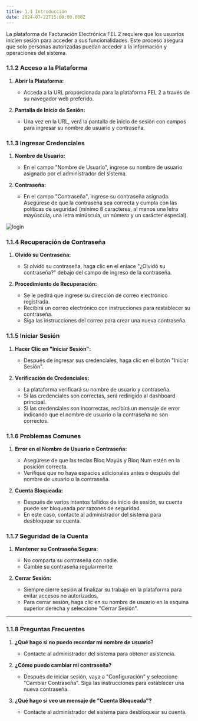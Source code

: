 ```yaml
---
title: 1.1 Introducción
date: 2024-07-22T15:00:00.000Z
---
```

La plataforma de Facturación Electrónica FEL 2 requiere que los usuarios inicien sesión para acceder a sus funcionalidades. Este proceso asegura que solo personas autorizadas puedan acceder a la información y operaciones del sistema.

### 1.1.2 Acceso a la Plataforma

1. **Abrir la Plataforma:**

   * Acceda a la URL proporcionada para la plataforma FEL 2 a través de su navegador web preferido.
2. **Pantalla de Inicio de Sesión:**

   * Una vez en la URL, verá la pantalla de inicio de sesión con campos para ingresar su nombre de usuario y contraseña.

### 1.1.3 Ingresar Credenciales

1. **Nombre de Usuario:**

   * En el campo "Nombre de Usuario", ingrese su nombre de usuario asignado por el administrador del sistema.
2. **Contraseña:**

   * En el campo "Contraseña", ingrese su contraseña asignada. Asegúrese de que la contraseña sea correcta y cumpla con las políticas de seguridad (mínimo 8 caracteres, al menos una letra mayúscula, una letra minúscula, un número y un carácter especial).

![login](/images/uploads/acceso_a_la_plataforma.gif "Acceso a la plataforma ")

### 1.1.4 Recuperación de Contraseña

1. **Olvidó su Contraseña:**

   * Si olvidó su contraseña, haga clic en el enlace "¿Olvidó su contraseña?" debajo del campo de ingreso de la contraseña.
2. **Procedimiento de Recuperación:**

   * Se le pedirá que ingrese su dirección de correo electrónico registrada.
   * Recibirá un correo electrónico con instrucciones para restablecer su contraseña.
   * Siga las instrucciones del correo para crear una nueva contraseña.

### 1.1.5 Iniciar Sesión

1. **Hacer Clic en "Iniciar Sesión":**

   * Después de ingresar sus credenciales, haga clic en el botón "Iniciar Sesión".
2. **Verificación de Credenciales:**

   * La plataforma verificará su nombre de usuario y contraseña.
   * Si las credenciales son correctas, será redirigido al dashboard principal.
   * Si las credenciales son incorrectas, recibirá un mensaje de error indicando que el nombre de usuario o la contraseña no son correctos.

### 1.1.6 Problemas Comunes

1. **Error en el Nombre de Usuario o Contraseña:**

   * Asegúrese de que las teclas Bloq Mayús y Bloq Num estén en la posición correcta.
   * Verifique que no haya espacios adicionales antes o después del nombre de usuario o la contraseña.
2. **Cuenta Bloqueada:**

   * Después de varios intentos fallidos de inicio de sesión, su cuenta puede ser bloqueada por razones de seguridad.
   * En este caso, contacte al administrador del sistema para desbloquear su cuenta.

### 1.1.7 Seguridad de la Cuenta

1. **Mantener su Contraseña Segura:**

   * No comparta su contraseña con nadie.
   * Cambie su contraseña regularmente.
2. **Cerrar Sesión:**

   * Siempre cierre sesión al finalizar su trabajo en la plataforma para evitar accesos no autorizados.
   * Para cerrar sesión, haga clic en su nombre de usuario en la esquina superior derecha y seleccione "Cerrar Sesión".

- - -

### 1.1.8 Preguntas Frecuentes

1. **¿Qué hago si no puedo recordar mi nombre de usuario?**

   * Contacte al administrador del sistema para obtener asistencia.
2. **¿Cómo puedo cambiar mi contraseña?**

   * Después de iniciar sesión, vaya a "Configuración" y seleccione "Cambiar Contraseña". Siga las instrucciones para establecer una nueva contraseña.
3. **¿Qué hago si veo un mensaje de "Cuenta Bloqueada"?**

   * Contacte al administrador del sistema para desbloquear su cuenta.
